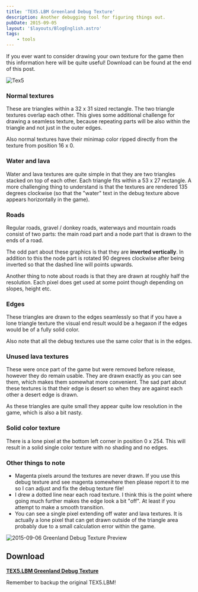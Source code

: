 ```yaml
---
title: 'TEX5.LBM Greenland Debug Texture'
description: Another debugging tool for figuring things out.
pubDate: 2015-09-05
layout: '$layouts/BlogEnglish.astro'
tags:
    - tools
---
```


If you ever want to consider drawing your own texture for the game then this information here will be quite useful! Download can be found at the end of this post.

![Tex5](/wp-content/uploads/2015/09/Tex5.png)

### Normal textures

These are triangles within a 32 x 31 sized rectangle. The two triangle textures overlap each other. This gives some additional challenge for drawing a seamless texture, because repeating parts will be also within the triangle and not just in the outer edges.

Also normal textures have their minimap color ripped directly from the texture from position 16 x 0.

### Water and lava

Water and lava textures are quite simple in that they are two triangles stacked on top of each other. Each triangle fits within a 53 x 27 rectangle. A more challenging thing to understand is that the textures are rendered 135 degrees clockwise (so that the "water" text in the debug texture above appears horizontally in the game).

### Roads

Regular roads, gravel / donkey roads, waterways and mountain roads consist of two parts: the main road part and a node part that is drawn to the ends of a road.

The odd part about these graphics is that they are **inverted vertically**. In addition to this the node part is rotated 90 degrees clockwise after being inverted so that the dashed line will points upwards.

Another thing to note about roads is that they are drawn at roughly half the resolution. Each pixel does get used at some point though depending on slopes, height etc.

### Edges

These triangles are drawn to the edges seamlessly so that if you have a lone triangle texture the visual end result would be a hegaxon if the edges would be of a fully solid color.

Also note that all the debug textures use the same color that is in the edges.

### Unused lava textures

These were once part of the game but were removed before release, however they do remain usable. They are drawn exactly as you can see them, which makes them somewhat more convenient. The sad part about these textures is that their edge is desert so when they are against each other a desert edge is drawn.

As these triangles are quite small they appear quite low resolution in the game, which is also a bit nasty.

### Solid color texture

There is a lone pixel at the bottom left corner in position 0 x 254. This will result in a solid single color texture with no shading and no edges.

### Other things to note

-   Magenta pixels around the textures are never drawn. If you use this debug texture and see magenta somewhere then please report it to me so I can adjust and fix the debug texture file!
-   I drew a dotted line near each road texture. I think this is the point where going much further makes the edge look a bit "off". At least if you attempt to make a smooth transition.
-   You can see a single pixel extending off water and lava textures. It is actually a lone pixel that can get drawn outside of the triangle area probably due to a small calculation error within the game.

![2015-09-06 Greenland Debug Texture Preview](/wp-content/uploads/2015/09/2015-09-06-Greenland-Debug-Texture-Preview-1024x768.png)

## Download

**[TEX5.LBM Greenland Debug Texture](/wp-content/uploads/2015/09/2015-09-05_tex5_greenland-debug-texture.zip)**

Remember to backup the original TEX5.LBM!
